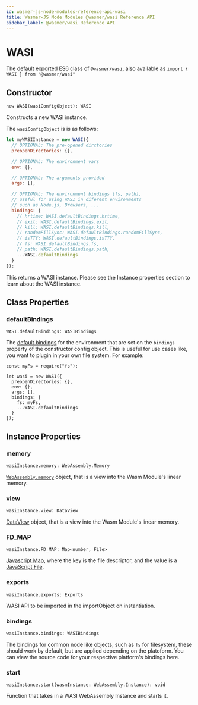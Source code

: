 ```yaml
---
id: wasmer-js-node-modules-reference-api-wasi
title: Wasmer-JS Node Modules @wasmer/wasi Reference API
sidebar_label: @wasmer/wasi Reference API
---
```


# WASI

The default exported ES6 class of `@wasmer/wasi`, also available as `import { WASI } from "@wasmer/wasi"` 

## Constructor

`new WASI(wasiConfigObject): WASI`

Constructs a new WASI instance.

The `wasiConfigObject` is is as follows:

```javascript
let myWASIInstance = new WASI({
  // OPTIONAL: The pre-opened dirctories
  preopenDirectories: {},

  // OPTIONAL: The environment vars
  env: {},

  // OPTIONAL: The arguments provided
  args: [],

  // OPTIONAL: The environment bindings (fs, path),
  // useful for using WASI in diferent environments
  // such as Node.js, Browsers, ...
  bindings: {
    // hrtime: WASI.defaultBindings.hrtime,
    // exit: WASI.defaultBindings.exit,
    // kill: WASI.defaultBindings.kill,
    // randomFillSync: WASI.defaultBindings.randomFillSync,
    // isTTY: WASI.defaultBindings.isTTY,
    // fs: WASI.defaultBindings.fs,
    // path: WASI.defaultBindings.path,
    ...WASI.defaultBindings
  }
});
```

This returns a WASI instance. Please see the Instance properties section to learn about the WASI instance.

## Class Properties

### defaultBindings

`WASI.defaultBindings: WASIBindings`

The [default bindings](./lib/bindings) for the environment that are set on the `bindings` property of the constructor config object. This is useful for use cases like, you want to plugin in your own file system. For example:

    const myFs = require("fs");
    
    let wasi = new WASI({
      preopenDirectories: {},
      env: {},
      args: [],
      bindings: {
        fs: myFs,
        ...WASI.defaultBindings
      }
    });

## Instance Properties

### memory

`wasiInstance.memory: WebAssembly.Memory`

[`WebAssembly.memory`](https://developer.mozilla.org/en-US/docs/Web/JavaScript/Reference/Global_Objects/WebAssembly/Memory) object, that is a view into the Wasm Module's linear memory.

### view

`wasiInstance.view: DataView` 

[DataView](https://developer.mozilla.org/en-US/docs/Web/JavaScript/Reference/Global_Objects/DataView) object, that is a view into the Wasm Module's linear memory.

### FD_MAP

`wasiInstance.FD_MAP: Map<number, File>` 

[Javascript Map](https://developer.mozilla.org/en-US/docs/Web/JavaScript/Reference/Global_Objects/Map), where the key is the file descriptor, and the value is a [JavaScript File](https://developer.mozilla.org/en-US/docs/Web/API/File).

### exports

`wasiInstance.exports: Exports`

WASI API to be imported in the importObject on instantiation.

### bindings

`wasiInstance.bindings: WASIBindings`

The bindings for common node like objects, such as `fs` for filesystem, these should work by default, but are applied depending on the platoform. You can view the source code for your respective platform's bindings here.

### start

`wasiInstance.start(wasmInstance: WebAssembly.Instance): void`

Function that takes in a WASI WebAssembly Instance and starts it.
